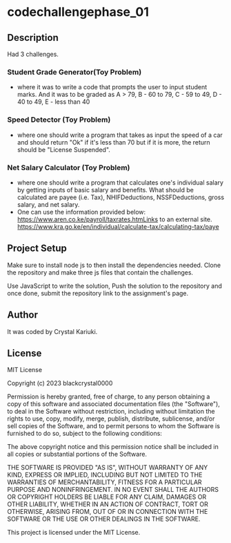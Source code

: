 # codechallengephase_01

 ## Description

Had 3 challenges.

### Student Grade Generator(Toy Problem)
- where it was to write a code that prompts the user to input student marks. And it was to be graded as A > 79, B - 60 to 79, C -  59 to 49, D - 40 to 49, E - less than 40

### Speed Detector (Toy Problem)
- where one should write a program that takes as input the speed of a car and should return "Ok" if it's less than 70 but if it is more, the return should be "License Suspended".

### Net Salary Calculator (Toy Problem)
- where one should write a program that calculates one's individual salary by getting inputs of basic salary and benefits. What should be calculated are payee (i.e. Tax), NHIFDeductions, NSSFDeductions, gross salary, and net salary. 
- One can use the information provided below:
   https://www.aren.co.ke/payroll/taxrates.htmLinks to an external site. 
   https://www.kra.go.ke/en/individual/calculate-tax/calculating-tax/paye 

## Project Setup 

Make sure to install node js to then install the dependencies needed. Clone the repository and make three js files that contain the challenges.

Use JavaScript to write the solution, Push the solution to the repository and once done, submit the repository link to the assignment's page.

## Author

It was coded by Crystal Kariuki.

## License

MIT License

Copyright (c) 2023 blackcrystal0000

Permission is hereby granted, free of charge, to any person obtaining a copy
of this software and associated documentation files (the "Software"), to deal
in the Software without restriction, including without limitation the rights
to use, copy, modify, merge, publish, distribute, sublicense, and/or sell
copies of the Software, and to permit persons to whom the Software is
furnished to do so, subject to the following conditions:

The above copyright notice and this permission notice shall be included in all
copies or substantial portions of the Software.

THE SOFTWARE IS PROVIDED "AS IS", WITHOUT WARRANTY OF ANY KIND, EXPRESS OR
IMPLIED, INCLUDING BUT NOT LIMITED TO THE WARRANTIES OF MERCHANTABILITY,
FITNESS FOR A PARTICULAR PURPOSE AND NONINFRINGEMENT. IN NO EVENT SHALL THE
AUTHORS OR COPYRIGHT HOLDERS BE LIABLE FOR ANY CLAIM, DAMAGES OR OTHER
LIABILITY, WHETHER IN AN ACTION OF CONTRACT, TORT OR OTHERWISE, ARISING FROM,
OUT OF OR IN CONNECTION WITH THE SOFTWARE OR THE USE OR OTHER DEALINGS IN THE
SOFTWARE.

This project is licensed under the MIT License.
